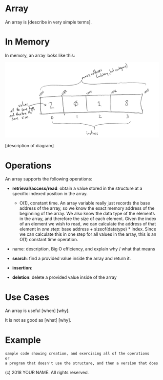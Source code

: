 # Array

An array is \[describe in very simple terms\].

# In Memory

In memory, an array looks like this:

![Image of Array in Memory](images/array_memory.png)

\[description of diagram\]

# Operations

An array supports the following operations:

* **retrieval/access/read**: obtain a value stored in the structure at a specific indexed position in the array.
  * O(1), constant time. An array variable really just records the base address of the array, so we know the exact memory address of the beginning of the array. We also know the data type of the elements in the array, and therefore the size of each element. Given the index of an element we wish to read, we can calculate the address of that element in *one step*: base address + sizeof(datatype) * index. Since we can calculate this in one step for all values in the array, this is an O(1) constant time operation.
* name: description, Big O efficiency, and explain why / what that means

* **search**: find a provided value inside the array and return it.

* **insertion**: 

* **deletion**: delete a provided value inside of the array
# Use Cases

An array is useful \[when\] \[why\].

It is not as good as \[what] \[why].

# Example

```
sample code showing creation, and exercising all of the operations
or
a program that doesn't use the structure, and then a version that does
```

(c) 2018 YOUR NAME. All rights reserved.
